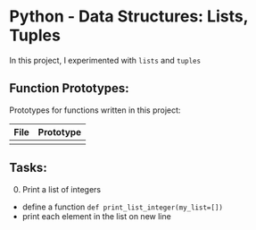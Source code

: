 # Python - Data Structures: Lists, Tuples 

In this project, I experimented with `lists` and `tuples` 


## Function Prototypes:

Prototypes for functions written in this project:

| File                       | Prototype                                                         |
| -------------------------- | ------------------------------------------------------------------|
|              |                                                 |

## Tasks:

0. Print a list of integers 
 * define a function `def print_list_integer(my_list=[])`
 * print each element in the list on new line
